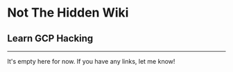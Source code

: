 # Not The Hidden Wiki

## Learn GCP Hacking
-----

It's empty here for now. If you have any links, let me know!